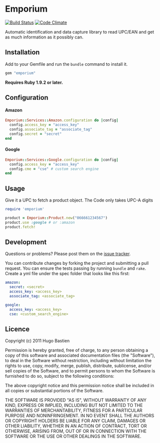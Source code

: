 # Emporium

[![Build Status](https://travis-ci.org/hugobast/emporium.png?branch=master)](https://travis-ci.org/hugobast/emporium) [![Code Climate](https://codeclimate.com/github/hugobast/emporium.png)](https://codeclimate.com/github/hugobast/emporium)

Automatic identification and data capture library to read UPC/EAN and get as much information as it possibly can.


## Installation

Add to your Gemfile and run the `bundle` command to install it.

 ```ruby
 gem "emporium"
 ```

**Requires Ruby 1.9.2 or later.**


## Configuration

#### Amazon

 ```ruby
 Emporium::Services::Amazon.configuration do |config|
   config.access_key = "access_key"
   config.associate_tag = "associate_tag"
   config.secret = "secret"
 end
 ```

#### Google

 ```ruby
 Emporium::Services::Google.configuration do |config|
   config.access_key = "access_key"
   config.cme = "cse" # custom search engine
 end
 ```


## Usage

Give it a UPC to fetch a product object. The Code only takes UPC-A digits

 ```ruby
 require 'emporium'

 product = Emporium::Product.new("066661234567")
 product.use :google # or :amazon
 product.fetch!
 ```


## Development

Questions or problems? Please post them on the [issue tracker](https://github.com/hugobast/emporium/issues). 

You can contribute changes by forking the project and submitting a pull request. You can ensure the tests passing by running `bundle` and `rake`. Create a yml file under the spec folder that looks like this first:

```yaml
amazon:
  secret: <secret>
  access_key: <access_key>
  associate_tag: <associate_tag>

google:
  access_key: <access_key>
  cse: <custom_search_engine>
```

## Licence

Copyright (c) 2011 Hugo Bastien

Permission is hereby granted, free of charge, to any person obtaining a copy of this software and associated documentation files (the "Software"), to deal in the Software without restriction, including without limitation the rights to use, copy, modify, merge, publish, distribute, sublicense, and/or sell copies of the Software, and to permit persons to whom the Software is furnished to do so, subject to the following conditions:

The above copyright notice and this permission notice shall be included in all copies or substantial portions of the Software.

THE SOFTWARE IS PROVIDED "AS IS", WITHOUT WARRANTY OF ANY KIND, EXPRESS OR IMPLIED, INCLUDING BUT NOT LIMITED TO THE WARRANTIES OF MERCHANTABILITY, FITNESS FOR A PARTICULAR PURPOSE AND NONINFRINGEMENT. IN NO EVENT SHALL THE AUTHORS OR COPYRIGHT HOLDERS BE LIABLE FOR ANY CLAIM, DAMAGES OR OTHER LIABILITY, WHETHER IN AN ACTION OF CONTRACT, TORT OR OTHERWISE, ARISING FROM, OUT OF OR IN CONNECTION WITH THE SOFTWARE OR THE USE OR OTHER DEALINGS IN THE SOFTWARE.